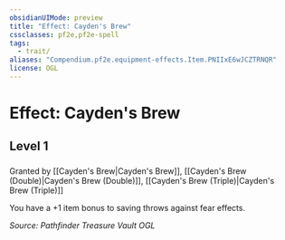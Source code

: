 ```yaml
---
obsidianUIMode: preview
title: "Effect: Cayden's Brew"
cssclasses: pf2e,pf2e-spell
tags:
  - trait/
aliases: "Compendium.pf2e.equipment-effects.Item.PNIIxE6wJCZTRNQR"
license: OGL
---
```

# Effect: Cayden's Brew
## Level 1
### 






Granted by [[Cayden's Brew|Cayden's Brew]], [[Cayden's Brew (Double)|Cayden's Brew (Double)]], [[Cayden's Brew (Triple)|Cayden's Brew (Triple)]]

You have a +1 item bonus to saving throws against fear effects.

*Source: Pathfinder Treasure Vault*
*OGL*